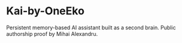 # Kai-by-OneEko
Persistent memory-based AI assistant built as a second brain. Public authorship proof by Mihai Alexandru.
